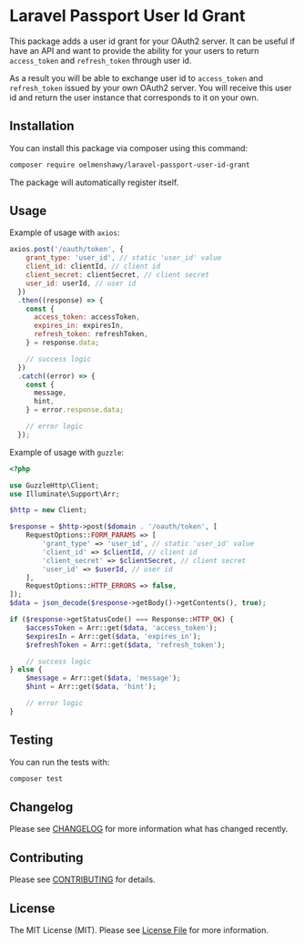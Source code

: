 # Laravel Passport User Id Grant

This package adds a user id grant for your OAuth2 server. It can be useful if have an API and want to provide the ability for your users to return `access_token` and `refresh_token` through user id.

As a result you will be able to exchange user id to `access_token` and `refresh_token` issued by your own OAuth2 server. You will receive this user id and return the user instance that corresponds to it on your own.

## Installation

You can install this package via composer using this command:

```bash
composer require oelmenshawy/laravel-passport-user-id-grant
```

The package will automatically register itself.

## Usage

Example of usage with `axios`:

```javascript
axios.post('/oauth/token', {
    grant_type: 'user_id', // static 'user_id' value
    client_id: clientId, // client id
    client_secret: clientSecret, // client secret
    user_id: userId, // user id
  })
  .then((response) => {
    const {
      access_token: accessToken,
      expires_in: expiresIn,
      refresh_token: refreshToken,
    } = response.data;

    // success logic
  })
  .catch((error) => {
    const {
      message,
      hint,
    } = error.response.data;

    // error logic
  });
```

Example of usage with `guzzle`:

```php
<?php

use GuzzleHttp\Client;
use Illuminate\Support\Arr;

$http = new Client;

$response = $http->post($domain . '/oauth/token', [
    RequestOptions::FORM_PARAMS => [
        'grant_type' => 'user_id', // static 'user_id' value
        'client_id' => $clientId, // client id
        'client_secret' => $clientSecret, // client secret
        'user_id' => $userId, // user id
    ],
    RequestOptions::HTTP_ERRORS => false,
]);
$data = json_decode($response->getBody()->getContents(), true);

if ($response->getStatusCode() === Response::HTTP_OK) {
    $accessToken = Arr::get($data, 'access_token');
    $expiresIn = Arr::get($data, 'expires_in');
    $refreshToken = Arr::get($data, 'refresh_token');

    // success logic
} else {
    $message = Arr::get($data, 'message');
    $hint = Arr::get($data, 'hint');

    // error logic
}
```

## Testing

You can run the tests with:

```bash
composer test
```

## Changelog

Please see [CHANGELOG](CHANGELOG.md) for more information what has changed recently.

## Contributing

Please see [CONTRIBUTING](CONTRIBUTING.md) for details.

## License

The MIT License (MIT). Please see [License File](LICENSE.md) for more information.
